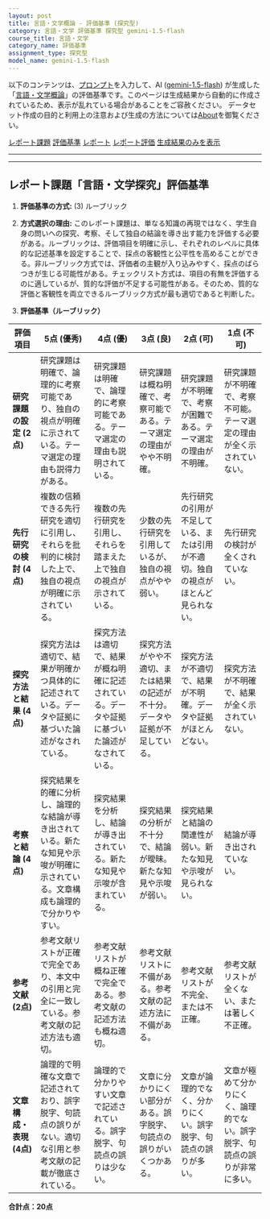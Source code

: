 ```yaml
---
layout: post
title: 言語・文学概論 - 評価基準 (探究型)
category: 言語・文学 評価基準 探究型 gemini-1.5-flash
course_title: 言語・文学
category_name: 評価基準
assignment_type: 探究型
model_name: gemini-1.5-flash
---
```


以下のコンテンツは、[プロンプト](http://127.0.0.1:8000/generated/言語・文学/gemini-1.5-flash/prompt_評価基準-探究型.md)を入力して、AI ([gemini-1.5-flash](contents/gemini-1.5-flash)) が生成した「[言語・文学概論](/contents/言語・文学/)」の評価基準です。このページは生成結果から自動的に作成されているため、表示が乱れている場合があることをご容赦ください。
データセット作成の目的と利用上の注意および生成の方法については[About](/About)を御覧ください。

[レポート課題](../レポート課題-探究型)
[評価基準](../評価基準-探究型)
[レポート](../レポート-探究型)
[レポート評価](../レポート評価-探究型)
[生成結果のみを表示](http://127.0.0.1:8000/generated/言語・文学/gemini-1.5-flash/評価基準-探究型.md)
  

***
***
  
## レポート課題「言語・文学探究」評価基準

1. **評価基準の方式:** (3) ルーブリック

2. **方式選択の理由:** このレポート課題は、単なる知識の再現ではなく、学生自身の問いへの探究、考察、そして独自の結論を導き出す能力を評価する必要がある。ルーブリックは、評価項目を明確に示し、それぞれのレベルに具体的な記述基準を設定することで、採点の客観性と公平性を高めることができる。非ルーブリック方式では、評価者の主観が入り込みやすく、採点のばらつきが生じる可能性がある。チェックリスト方式は、項目の有無を評価するのに適しているが、質的な評価が不足する可能性がある。そのため、質的な評価と客観性を両立できるルーブリック方式が最も適切であると判断した。


3. **評価基準（ルーブリック）**

| 評価項目 | 5点 (優秀) | 4点 (優) | 3点 (良) | 2点 (可) | 1点 (不可) |
|---|---|---|---|---|---|
| **研究課題の設定 (2点)** | 研究課題は明確で、論理的に考察可能であり、独自の視点が明確に示されている。テーマ選定の理由も説得力がある。 | 研究課題は明確で、論理的に考察可能である。テーマ選定の理由も説明されている。 | 研究課題は概ね明確で、考察可能である。テーマ選定の理由がやや不明確。 | 研究課題が不明確で、考察が困難である。テーマ選定の理由が不明確。 | 研究課題が不明確で、考察不可能。テーマ選定の理由が全く示されていない。 |
| **先行研究の検討 (4点)** | 複数の信頼できる先行研究を適切に引用し、それらを批判的に検討した上で、独自の視点が明確に示されている。 | 複数の先行研究を引用し、それらを踏まえた上で独自の視点が示されている。 | 少数の先行研究を引用しているが、独自の視点がやや弱い。 | 先行研究の引用が不足している、または引用が不適切。独自の視点がほとんど見られない。 | 先行研究の検討が全くされていない。 |
| **探究方法と結果 (4点)** | 探究方法は適切で、結果が明確かつ具体的に記述されている。データや証拠に基づいた論述がなされている。 | 探究方法は適切で、結果が概ね明確に記述されている。データや証拠に基づいた論述がなされている。 | 探究方法がやや不適切、または結果の記述が不十分。データや証拠が不足している。 | 探究方法が不適切で、結果が不明確。データや証拠がほとんどない。 | 探究方法が不明確で、結果が全く示されていない。 |
| **考察と結論 (4点)** | 探究結果を的確に分析し、論理的な結論が導き出されている。新たな知見や示唆が明確に示されている。文章構成も論理的で分かりやすい。 | 探究結果を分析し、結論が導き出されている。新たな知見や示唆が含まれている。 | 探究結果の分析が不十分で、結論が曖昧。新たな知見や示唆が弱い。 | 探究結果と結論の関連性が弱い。新たな知見や示唆が見られない。 | 結論が導き出されていない。 |
| **参考文献 (2点)** | 参考文献リストが正確で完全であり、本文中の引用と完全に一致している。参考文献の記述方法も適切。 | 参考文献リストが概ね正確で完全である。参考文献の記述方法も概ね適切。 | 参考文献リストに不備がある。参考文献の記述方法に不備がある。 | 参考文献リストが不完全、または不正確。 | 参考文献リストが全くない、または著しく不正確。 |
| **文章構成・表現 (4点)** | 論理的で明確な文章で記述されており、誤字脱字、句読点の誤りがない。適切な引用と参考文献の記載が徹底されている。 | 論理的で分かりやすい文章で記述されている。誤字脱字、句読点の誤りは少ない。 | 文章に分かりにくい部分がある。誤字脱字、句読点の誤りがいくつかある。 | 文章が論理的でなく、分かりにくい。誤字脱字、句読点の誤りが多い。 | 文章が極めて分かりにくく、論理的でない。誤字脱字、句読点の誤りが非常に多い。 |


**合計点：20点**
